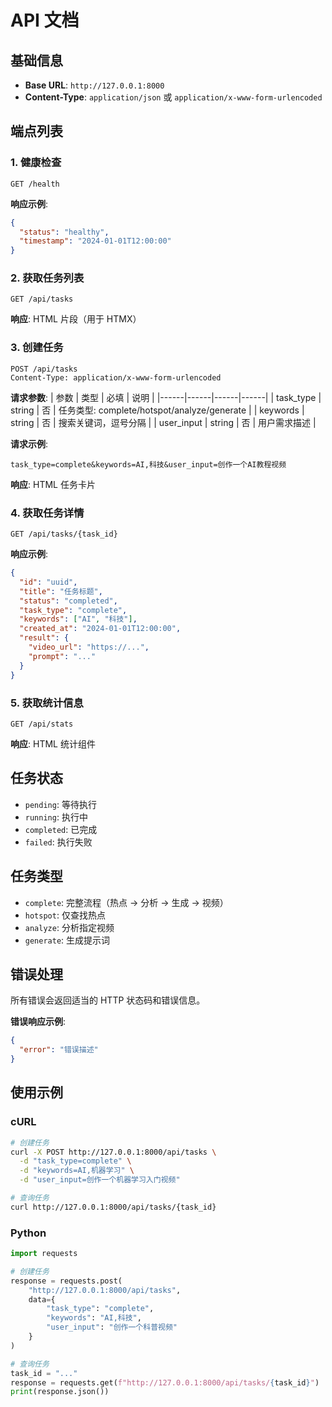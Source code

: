 # API 文档

## 基础信息

- **Base URL**: `http://127.0.0.1:8000`
- **Content-Type**: `application/json` 或 `application/x-www-form-urlencoded`

## 端点列表

### 1. 健康检查

```http
GET /health
```

**响应示例**:

```json
{
  "status": "healthy",
  "timestamp": "2024-01-01T12:00:00"
}
```

### 2. 获取任务列表

```http
GET /api/tasks
```

**响应**: HTML 片段（用于 HTMX）

### 3. 创建任务

```http
POST /api/tasks
Content-Type: application/x-www-form-urlencoded
```

**请求参数**:
| 参数 | 类型 | 必填 | 说明 |
|------|------|------|------|
| task_type | string | 否 | 任务类型: complete/hotspot/analyze/generate |
| keywords | string | 否 | 搜索关键词，逗号分隔 |
| user_input | string | 否 | 用户需求描述 |

**请求示例**:

```
task_type=complete&keywords=AI,科技&user_input=创作一个AI教程视频
```

**响应**: HTML 任务卡片

### 4. 获取任务详情

```http
GET /api/tasks/{task_id}
```

**响应示例**:

```json
{
  "id": "uuid",
  "title": "任务标题",
  "status": "completed",
  "task_type": "complete",
  "keywords": ["AI", "科技"],
  "created_at": "2024-01-01T12:00:00",
  "result": {
    "video_url": "https://...",
    "prompt": "..."
  }
}
```

### 5. 获取统计信息

```http
GET /api/stats
```

**响应**: HTML 统计组件

## 任务状态

- `pending`: 等待执行
- `running`: 执行中
- `completed`: 已完成
- `failed`: 执行失败

## 任务类型

- `complete`: 完整流程（热点 → 分析 → 生成 → 视频）
- `hotspot`: 仅查找热点
- `analyze`: 分析指定视频
- `generate`: 生成提示词

## 错误处理

所有错误会返回适当的 HTTP 状态码和错误信息。

**错误响应示例**:

```json
{
  "error": "错误描述"
}
```

## 使用示例

### cURL

```bash
# 创建任务
curl -X POST http://127.0.0.1:8000/api/tasks \
  -d "task_type=complete" \
  -d "keywords=AI,机器学习" \
  -d "user_input=创作一个机器学习入门视频"

# 查询任务
curl http://127.0.0.1:8000/api/tasks/{task_id}
```

### Python

```python
import requests

# 创建任务
response = requests.post(
    "http://127.0.0.1:8000/api/tasks",
    data={
        "task_type": "complete",
        "keywords": "AI,科技",
        "user_input": "创作一个科普视频"
    }
)

# 查询任务
task_id = "..."
response = requests.get(f"http://127.0.0.1:8000/api/tasks/{task_id}")
print(response.json())
```
